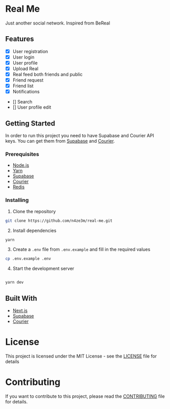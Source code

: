 # Real Me

Just another social network. Inspired from BeReal


## Features

- [x] User registration
- [x] User login
- [x] User profile
- [x] Upload Real
- [x] Real feed both friends and public
- [x] Friend request
- [x] Friend list
- [x] Notifications
- [] Search
- [] User profile edit


## Getting Started

In order to run this project you need to have Supabase and Courier API keys. You can get them from [Supabase](https://supabase.io) and [Courier](https://courier.com).

### Prerequisites

- [Node.js](https://nodejs.org/en/)
- [Yarn](https://yarnpkg.com/)
- [Supabase](https://supabase.io)
- [Courier](https://courier.com)
- [Redis](https://redis.io/)


### Installing

1. Clone the repository

```bash
git clone https://github.com/n4ze3m/real-me.git
```

2. Install dependencies

```bash
yarn
```


3. Create a `.env` file from `.env.example` and fill in the required values

```bash
cp .env.example .env
```

4. Start the development server

```bash

yarn dev
```

## Built With

- [Next.js](https://nextjs.org/)
- [Supabase](https://supabase.io)
- [Courier](https://courier.com)

# License

This project is licensed under the MIT License - see the [LICENSE](LICENSE) file for details


# Contributing

If you want to contribute to this project, please read the [CONTRIBUTING](CONTRIBUTING.md) file for details.

